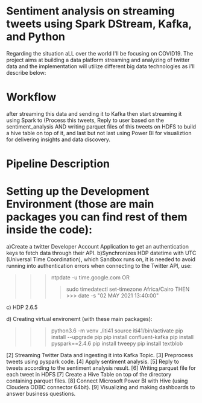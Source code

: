 # Sentiment analysis on streaming tweets using Spark DStream, Kafka, and Python
Regarding the situation aLL over the world I'll be focusing on COVID19.
The project aims at building a data platform streaming and analyzing of twitter data and the implementation will utilize different big data technologies as i'll describe below:

# Workflow
after streaming this data and sending it to Kafka then start streaming it using Spark to (Process this tweets, Reply to user based on the sentiment_analysis AND writing parquet files of this tweets on HDFS to build a hive table on top of it, and last but not last using Power BI for visualiztion for delivering insights and data discovery.

# Pipeline Description

# Setting up the Development Environment (those are main packages you can find rest of them inside the code):
  a)Create a twitter Developer Account Application to get an authentication keys to fetch data through their API.
  b)Synchronizes HDP datetime with UTC (Universal Time Coordination), which Sandbox runs on, it is needed to avoid running into authentication errors when connecting to the Twitter API, use: 
  >>> ntpdate -u time.google.com 
  OR 
  >>>> sudo timedatectl set-timezone Africa/Cairo 
  >>>> THEN >>> date -s "02 MAY 2021 13:40:00"
  
  c) HDP 2.6.5
  
  d) Creating virtual environemt (with these main packages):
   >>> python3.6 -m venv ./iti41 
   >>> source iti41/bin/activate 
   >>> pip install --upgrade pip
   >>> pip install confluent-kafka 
   >>> pip install pyspark==2.4.6 
   >>> pip install tweepy 
   >>> pip install textblob
    
[2] Streaming Twitter Data and ingesting it into Kafka Topic.
[3] Preprocess tweets using pyspark code.
[4] Apply sentiment analysis.
[5] Reply to tweets according to the sentiment analysis result.
[6] Writing parquet file for each tweet in HDFS
[7] Create a Hive Table on top of the directory containing parquet files.
[8] Connect Microsoft Power BI with Hive (using Cloudera ODBC connector 64bit).
[9] Visualizing and making dashboards to answer business questions.
